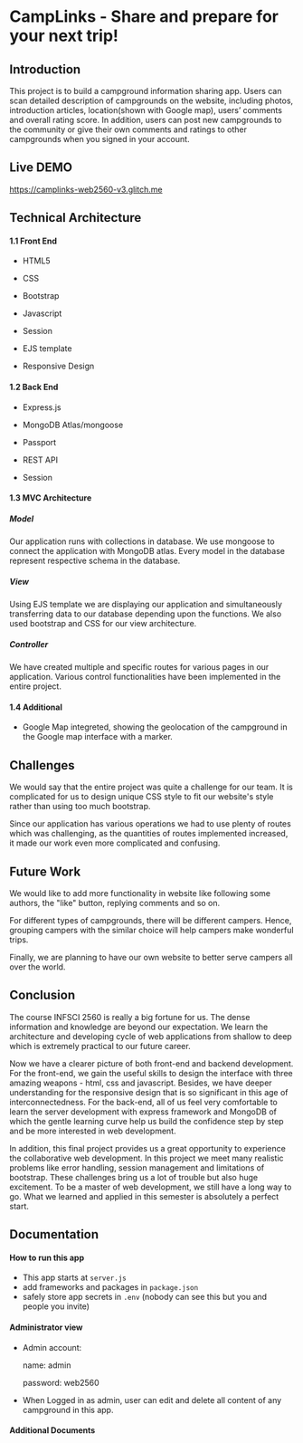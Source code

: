 # CampLinks - Share and prepare for your next trip!

## Introduction

This project is to build a campground information sharing app. Users can scan detailed description of campgrounds on the website, including photos, introduction articles, location(shown with Google map), users’ comments and overall rating score. In addition, users can post new campgrounds to the community or give their own comments and ratings to other campgrounds when you signed in your account.

## Live DEMO
https://camplinks-web2560-v3.glitch.me

## Technical Architecture

#### 1.1 Front End

- HTML5

- CSS

- Bootstrap

- Javascript

- Session

- EJS template

- Responsive Design

#### 1.2 Back End

- Express.js

- MongoDB Atlas/mongoose

- Passport

- REST API

- Session

#### 1.3 MVC Architecture

##### Model

Our application runs with collections in database. We use mongoose to connect the application with MongoDB atlas. Every model in the database represent respective schema in the database.

##### View

Using EJS template we are displaying our application and simultaneously transferring data to our database depending upon the functions. We also used bootstrap and CSS for our view architecture.

##### Controller

We have created multiple and specific routes for various pages in our application. Various control functionalities have been implemented in the entire project.

#### 1.4 Additional

- Google Map integreted, showing the geolocation of the campground in the Google map interface with a marker.

## Challenges

We would say that the entire project was quite a challenge for our team. It is complicated for us to design unique CSS style to fit our website's style rather than using too much bootstrap.

Since our application has various operations we had to use plenty of routes which was challenging, as the quantities of routes implemented increased, it made our work even more complicated and confusing.

## Future Work

We would like to add more functionality in website like following some authors, the "like" button, replying comments and so on.

For different types of campgrounds, there will be different campers. Hence, grouping campers with the similar choice will help campers make wonderful trips.

Finally, we are planning to have our own website to better serve campers all over the world.

## Conclusion

The course INFSCI 2560 is really a big fortune for us. The dense information and knowledge are beyond our expectation. We learn the architecture and developing cycle of web applications from shallow to deep which is extremely practical to our future career.

Now we have a clearer picture of both front-end and backend development. For the front-end, we gain the useful skills to design the interface with three amazing weapons - html, css and javascript. Besides, we have deeper understanding for the responsive design that is so significant in this age of interconnectedness. For the back-end, all of us feel very comfortable to learn the server development with express framework and MongoDB of which the gentle learning curve help us build the confidence step by step and be more interested in web development.

In addition, this final project provides us a great opportunity to experience the collaborative web development. In this project we meet many realistic problems like error handling, session management and limitations of bootstrap. These challenges bring us a lot of trouble but also huge excitement. To be a master of web development, we still have a long way to go. What we learned and applied in this semester is absolutely a perfect start.

## Documentation
#### How to run this app
- This app starts at `server.js`
- add frameworks and packages in `package.json`
- safely store app secrets in `.env` (nobody can see this but you and people you invite)

#### Administrator view
- Admin account:

    name: admin  

    password: web2560

- When Logged in as admin, user can edit and delete all content of any campground in this app. 

#### Additional Documents


